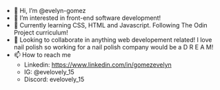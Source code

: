- 👋 Hi, I’m @evelyn-gomez
- 👀 I’m interested in front-end software development! 
- 🌱 Currently learning CSS, HTML and Javascript. Following The Odin Project curriculum!  
- 💞️ Looking to collaborate in anything web developement related! I love nail polish so working for a nail polish company would be a D R E A M! 
- 📫 How to reach me 
  - Linkedin: https://www.linkedin.com/in/gomezevelyn
  - IG: @evelovely_15
  - Discord: evelovely_15 

<!---
evelyn-gomez/evelyn-gomez is a ✨ special ✨ repository because its `README.md` (this file) appears on your GitHub profile.
You can click the Preview link to take a look at your changes.
--->
